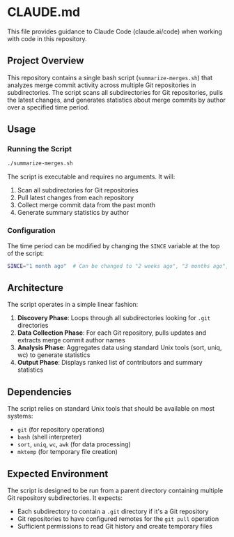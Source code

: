 # CLAUDE.md

This file provides guidance to Claude Code (claude.ai/code) when working with code in this repository.

## Project Overview

This repository contains a single bash script (`summarize-merges.sh`) that analyzes merge commit activity across multiple Git repositories in subdirectories. The script scans all subdirectories for Git repositories, pulls the latest changes, and generates statistics about merge commits by author over a specified time period.

## Usage

### Running the Script
```bash
./summarize-merges.sh
```

The script is executable and requires no arguments. It will:
1. Scan all subdirectories for Git repositories
2. Pull latest changes from each repository
3. Collect merge commit data from the past month
4. Generate summary statistics by author

### Configuration
The time period can be modified by changing the `SINCE` variable at the top of the script:
```bash
SINCE="1 month ago"  # Can be changed to "2 weeks ago", "3 months ago", etc.
```

## Architecture

The script operates in a simple linear fashion:
1. **Discovery Phase**: Loops through all subdirectories looking for `.git` directories
2. **Data Collection Phase**: For each Git repository, pulls updates and extracts merge commit author names
3. **Analysis Phase**: Aggregates data using standard Unix tools (sort, uniq, wc) to generate statistics
4. **Output Phase**: Displays ranked list of contributors and summary statistics

## Dependencies

The script relies on standard Unix tools that should be available on most systems:
- `git` (for repository operations)
- `bash` (shell interpreter)
- `sort`, `uniq`, `wc`, `awk` (for data processing)
- `mktemp` (for temporary file creation)

## Expected Environment

The script is designed to be run from a parent directory containing multiple Git repository subdirectories. It expects:
- Each subdirectory to contain a `.git` directory if it's a Git repository
- Git repositories to have configured remotes for the `git pull` operation
- Sufficient permissions to read Git history and create temporary files
